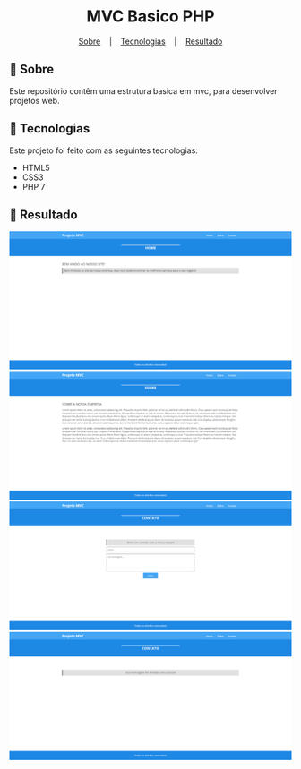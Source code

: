 <h1 align="center">
  MVC Basico PHP
</h1>

<p align="center">
  <a href="#open_book-sobre">Sobre</a>
  &nbsp;&nbsp;&nbsp;|&nbsp;&nbsp;&nbsp;
  <a href="#hammer-tecnologias">Tecnologias</a>
  &nbsp;&nbsp;&nbsp;|&nbsp;&nbsp;&nbsp;
  <a href="#rocket-resultado">Resultado</a>
</p>

## :open_book: Sobre
Este repositório contêm uma estrutura basica em mvc, para desenvolver projetos web.


## :hammer: Tecnologias
Este projeto foi feito com as seguintes tecnologias:
- HTML5
- CSS3
- PHP 7

## :rocket: Resultado

<div align="center">
  <img src="SourceReadme/result-1.png">
  <img src="SourceReadme/result-2.png">
  <img src="SourceReadme/result-3.png">
  <img src="SourceReadme/result-4.png">
</div>